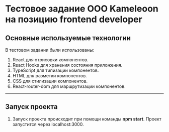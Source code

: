 # Тестовое задание ООО Kameleoon на позицию frontend developer


## Основные используемые технологии


В тестовом задании были использованы:
1. React для отрисовки компонентов.
2. React Hooks для хранения состояния приложения.
3. TypeScript для типизации компонентов.
4. HTML для разметки компонентов.
5. CSS для стилизации компонентов.
6. React-router-dom для маршрутизации компонентов.
---


## Запуск проекта


1. Запуск проекта происходит при помощи команды **npm start**. Проект запустится через localhost:3000.
